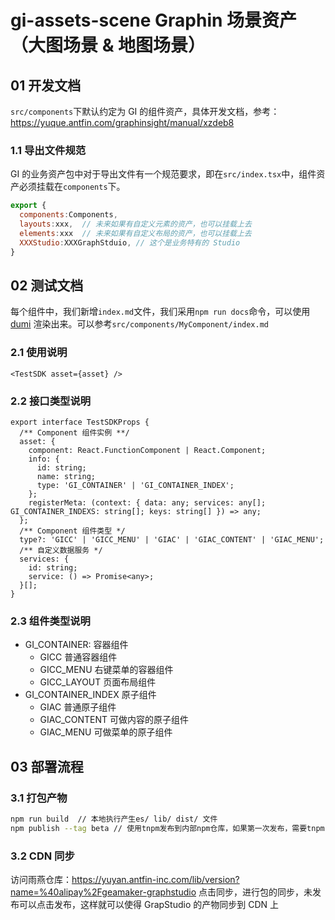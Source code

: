 # gi-assets-scene Graphin 场景资产（大图场景 & 地图场景）

## 01 开发文档

`src/components`下默认约定为 GI 的组件资产，具体开发文档，参考：https://yuque.antfin.com/graphinsight/manual/xzdeb8

### 1.1 导出文件规范

GI 的业务资产包中对于导出文件有一个规范要求，即在`src/index.tsx`中，组件资产必须挂载在`components`下。

```jsx |  pure
export {
  components:Components,
  layouts:xxx,  // 未来如果有自定义元素的资产，也可以挂载上去
  elements:xxx  // 未来如果有自定义布局的资产，也可以挂载上去
  XXXStudio:XXXGraphStduio, // 这个是业务特有的 Studio
}
```

## 02 测试文档

每个组件中，我们新增`index.md`文件，我们采用`npm run docs`命令，可以使用 [dumi](https://d.umijs.org/) 渲染出来。可以参考`src/components/MyComponent/index.md`

### 2.1 使用说明

```tsx | pure
<TestSDK asset={asset} />
```

### 2.2 接口类型说明

```tsx | pure
export interface TestSDKProps {
  /** Component 组件实例 **/
  asset: {
    component: React.FunctionComponent | React.Component;
    info: {
      id: string;
      name: string;
      type: 'GI_CONTAINER' | 'GI_CONTAINER_INDEX';
    };
    registerMeta: (context: { data: any; services: any[]; GI_CONTAINER_INDEXS: string[]; keys: string[] }) => any;
  };
  /** Component 组件类型 */
  type?: 'GICC' | 'GICC_MENU' | 'GIAC' | 'GIAC_CONTENT' | 'GIAC_MENU';
  /** 自定义数据服务 */
  services: {
    id: string;
    service: () => Promise<any>;
  }[];
}
```

### 2.3 组件类型说明

- GI_CONTAINER: 容器组件
  - GICC 普通容器组件
  - GICC_MENU 右键菜单的容器组件
  - GICC_LAYOUT 页面布局组件
- GI_CONTAINER_INDEX 原子组件
  - GIAC 普通原子组件
  - GIAC_CONTENT 可做内容的原子组件
  - GIAC_MENU 可做菜单的原子组件

## 03 部署流程

### 3.1 打包产物

```bash
npm run build  // 本地执行产生es/ lib/ dist/ 文件
npm publish --tag beta // 使用tnpm发布到内部npm仓库，如果第一次发布，需要tnpm login 登陆
```

### 3.2 CDN 同步

访问雨燕仓库：https://yuyan.antfin-inc.com/lib/version?name=%40alipay%2Fgeamaker-graphstudio
点击同步，进行包的同步，未发布可以点击发布，这样就可以使得 GrapStudio 的产物同步到 CDN 上
